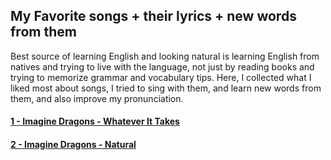 ## My Favorite songs + their lyrics + new words from them

Best source of learning English and looking natural is learning English from natives and trying to live with the language, not just by reading books and trying to memorize grammar and vocabulary tips. Here, I collected what I liked most about songs, I tried to sing with them, and learn new words from them, and also improve my pronunciation.

#### [1 - Imagine Dragons - Whatever It Takes](Image_Dragons/01-whatever_it_takes.md)
#### [2 - Imagine Dragons - Natural](Image_Dragons/02-natural.md)